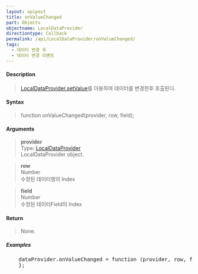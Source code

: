 ```yaml
---
layout: apipost
title: onValueChanged
part: Objects
objectname: LocalDataProvider
directiontype: Callback
permalink: /api/LocalDataProvider/onValueChanged/
tags:
  - 데이터 변경 후
  - 데이터 변경 이벤트
---
```



#### Description

> [LocalDataProvider.setValue](/api/LocalDataProvider/setValue/)를 이용하여 데이터를 변경한후 호출된다.

#### Syntax

> function onValueChanged(provider, row, field);

#### Arguments

> **provider**  
> Type: [LocalDataProvider](/api/LocalDataProvider/)  
> LocalDataProvider object.  

> **row**  
> Number  
> 수정된 데이터행의 Index  

> **field**  
> Number  
> 수정된 데이터Field의 Index  

#### Return

> None.

##### Examples 

<pre class="prettyprint">
    dataProvider.onValueChanged = function (provider, row, field) {
    };
</pre>

